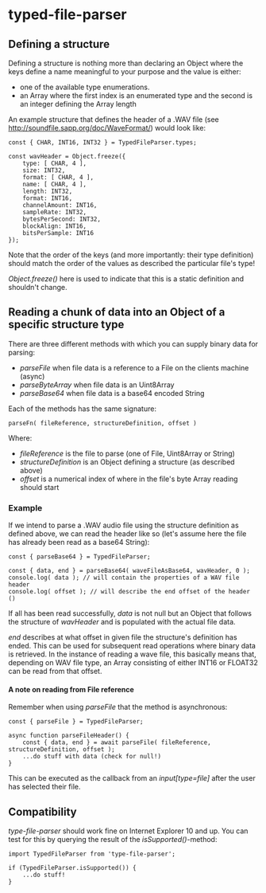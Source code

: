 typed-file-parser
=================

## Defining a structure

Defining a structure is nothing more than declaring an Object where the keys
define a name meaningful to your purpose and the value is either:

* one of the available type enumerations.
* an Array where the first index is an enumerated type and the second is an integer defining the Array length

An example structure that defines the header of a .WAV file (see http://soundfile.sapp.org/doc/WaveFormat/)
would look like:

```
const { CHAR, INT16, INT32 } = TypedFileParser.types;

const wavHeader = Object.freeze({
    type: [ CHAR, 4 ],
    size: INT32,
    format: [ CHAR, 4 ],
    name: [ CHAR, 4 ],
    length: INT32,
    format: INT16,
    channelAmount: INT16,
    sampleRate: INT32,
    bytesPerSecond: INT32,
    blockAlign: INT16,
    bitsPerSample: INT16
});
```

Note that the order of the keys (and more importantly: their type definition) should match
the order of the values as described the particular file's type!

_Object.freeze()_ here is used to indicate that this is a static definition and shouldn't change.

## Reading a chunk of data into an Object of a specific structure type

There are three different methods with which you can supply binary data for parsing:

* _parseFile_ when file data is a reference to a File on the clients machine (async)
* _parseByteArray_ when file data is an Uint8Array
* _parseBase64_ when file data is a base64 encoded String

Each of the methods has the same signature:

```
parseFn( fileReference, structureDefinition, offset )
```

Where:

* _fileReference_ is the file to parse (one of File, Uint8Array or String)
* _structureDefinition_ is an Object defining a structure (as described above)
* _offset_ is a numerical index of where in the file's byte Array reading should start

### Example

If we intend to parse a .WAV audio file using the structure definition as defined
above, we can read the header like so (let's assume here the file has already
been read as a base64 String):

```
const { parseBase64 } = TypedFileParser;

const { data, end } = parseBase64( waveFileAsBase64, wavHeader, 0 );
console.log( data ); // will contain the properties of a WAV file header
console.log( offset ); // will describe the end offset of the header ()
```

If all has been read successfully, _data_ is not null but an Object that follows
the structure of _wavHeader_ and is populated with the actual file data.

_end_ describes at what offset in given file the structure's definition has ended.
This can be used for subsequent read operations where binary data is retrieved.
In the instance of reading a wave file, this basically means that, depending on
WAV file type, an Array consisting of either INT16 or FLOAT32 can be read from
that offset.

#### A note on reading from File reference

Remember when using _parseFile_ that the method is asynchronous:

```
const { parseFile } = TypedFileParser;

async function parseFileHeader() {
    const { data, end } = await parseFile( fileReference, structureDefinition, offset );
    ...do stuff with data (check for null!)
}
```

This can be executed as the callback from an _input[type=file]_ after the user
has selected their file.

## Compatibility

_type-file-parser_ should work fine on Internet Explorer 10 and up. You can
test for this by querying the result of the _isSupported()_-method:

```
import TypedFileParser from 'type-file-parser';

if (TypedFileParser.isSupported()) {
    ...do stuff!
}
```
